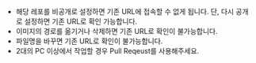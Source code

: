 -  해당 레포를 비공개로 설정하면 기존 URL에 접속할 수 없게 됩니다. 단, 다시 공개로 설정하면 기존 URL로 확인 가능합니다.
-  이미지의 경로를 옮기거나 삭제하면 기존 URL로 확인이 불가능합니다.
-  파일명을 바꾸면 기존 URL로 확인이 불가능합니다.
-  2대의 PC 이상에서 작업할 경우 Pull Reqeust를 사용해주세요.
